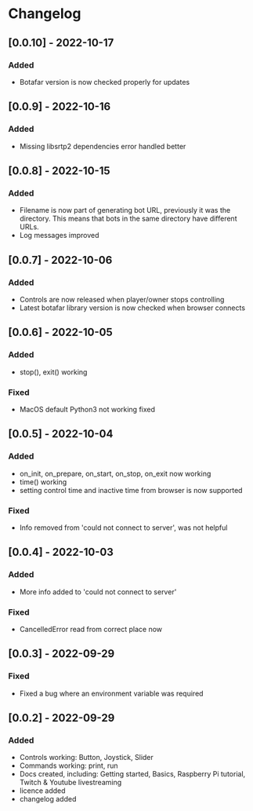 # Changelog

## [0.0.10] - 2022-10-17

### Added

- Botafar version is now checked properly for updates

## [0.0.9] - 2022-10-16

### Added

- Missing libsrtp2 dependencies error handled better

## [0.0.8] - 2022-10-15

### Added

- Filename is now part of generating bot URL, previously it was the directory. This means that bots in the same directory have different URLs.
- Log messages improved

## [0.0.7] - 2022-10-06

### Added

- Controls are now released when player/owner stops controlling
- Latest botafar library version is now checked when browser connects

## [0.0.6] - 2022-10-05

### Added

- stop(), exit() working

### Fixed

- MacOS default Python3 not working fixed

## [0.0.5] - 2022-10-04

### Added

- on_init, on_prepare, on_start, on_stop, on_exit now working
- time() working
- setting control time and inactive time from browser is now supported

### Fixed

- Info removed from 'could not connect to server', was not helpful

## [0.0.4] - 2022-10-03

### Added

- More info added to 'could not connect to server'

### Fixed

- CancelledError read from correct place now

## [0.0.3] - 2022-09-29

### Fixed

- Fixed a bug where an environment variable was required

## [0.0.2] - 2022-09-29

### Added

- Controls working: Button, Joystick, Slider
- Commands working: print, run
- Docs created, including: Getting started, Basics, Raspberry Pi tutorial, Twitch & Youtube livestreaming
- licence added
- changelog added
